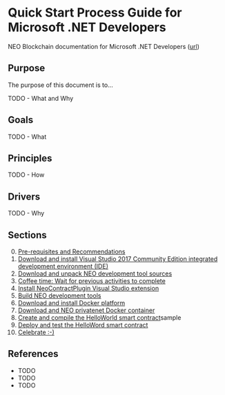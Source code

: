 # Quick Start Process Guide for Microsoft .NET Developers

NEO Blockchain documentation for Microsoft .NET Developers ([url](https://github.com/mwherman2000/neo-windocs/tree/master/windocs/quickstart-csharp))

## Purpose

The purpose of this document is to...

TODO - What and Why

## Goals

TODO - What

## Principles

TODO - How

## Drivers

TODO - Why

## Sections

0. [Pre-requisites and Recommendations](./00-prerequisites.md)
1. [Download and install Visual Studio 2017 Community Edition integrated development environment (IDE)](./01-installvisualstudio.mdS)
2. [Download and unpack NEO development tool sources](./02-downloadneodevtoolsrc.md)
3. [Coffee time: Wait for previous activities to complete](./03-coffeetime-waitforprevactivities.md)
4. [Install NeoContractPlugin Visual Studio extension](./04-installvsneocontractplugin.md)
5. [Build NEO development tools](./05-buildneodevtools.md)
6. [Download and install Docker platform](./06-installdockerplatform.md)
7. [Download and NEO privatenet Docker container](./07-installneoprivatenetcontainer.md)
8. [Create and compile the HelloWorld smart contract](./08-createcompilesmartcontract.md)sample
9. [Deploy and test the HelloWord smart contract](./09-deploytestsmartcontract.md)
10. [Celebrate :-)](./10-celebrate.md)

## References

* TODO
* TODO
* TODO
